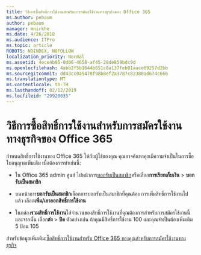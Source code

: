 ```yaml
---
title: วิธีการซื้อสิทธิ์การใช้งานสำหรับการสมัครใช้งานทางธุรกิจของ Office 365
ms.author: pebaum
author: pebaum
manager: mnirkhe
ms.date: 4/26/2018
ms.audience: ITPro
ms.topic: article
ROBOTS: NOINDEX, NOFOLLOW
localization_priority: Normal
ms.assetid: 4ece4b95-0d06-4658-af45-28de859bdc9d
ms.openlocfilehash: 4abb2f5b1644b651c8a137feb01aace69257d2bb
ms.sourcegitcommit: dd43cc0a9470f98b8ef2a3787c823801d674c666
ms.translationtype: MT
ms.contentlocale: th-TH
ms.lasthandoff: 02/12/2019
ms.locfileid: "29920035"
---
```

# <a name="how-to-buy-licenses-for-your-office-365-business-subscription"></a>วิธีการซื้อสิทธิ์การใช้งานสำหรับการสมัครใช้งานทางธุรกิจของ Office 365

กำหนดสิทธิ์การใช้งานของ Office 365 ให้กับผู้ใช้ของคุณ คุณอาจค้นหาคุณมีความจำเป็นในการซื้อใบอนุญาตเพิ่มเติม เมื่อต้องการทำเช่นนี้:
  
- ใน Office 365 admin ศูนย์ ไปหน้าการ[บอกรับเป็นสมาชิก]( https://go.microsoft.com/fwlink/p/?linkid=842054)หรือเลือก**การเรียกเก็บเงิน** \> **บอกรับเป็นสมาชิก**
    
- บนหน้าการ**บอกรับเป็นสมาชิก**เลือกการบอกรับเป็นสมาชิกที่คุณต้อง การเพิ่มสิทธิ์การใช้งานไปแล้ว เลือก**เพิ่ม/เอาออกสิทธิ์การใช้งาน**
    
- ในกล่อง**รวมสิทธิ์การใช้งาน**ใส่จำนวนของสิทธิ์การใช้งานที่คุณต้องการสำหรับการสมัครใช้งานนี้ และจากนั้น เลือก**ส่ง** \> **ปิด** ตัวอย่างเช่น ถ้าคุณมีสิทธิ์การใช้งาน 100 และคุณจำเป็นต้องเพิ่มเติม 5 ป้อน 105
    
สำหรับข้อมูลเพิ่มเติม:[ซื้อสิทธิ์การใช้งานสำหรับ Office 365 ของคุณสำหรับการสมัครใช้งานทางธุรกิจ](https://support.office.com/article/36081d8d-b3fa-4948-8c34-e217bba825e1)
  

